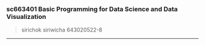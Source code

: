 ### sc663401 Basic Programming for Data Science and Data Visualization
> sirichok siriwicha 643020522-8
-------------------------------------------
